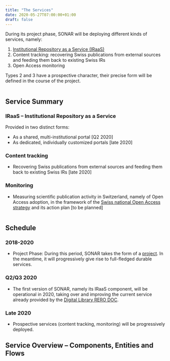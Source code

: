 ```yaml
---
title: "The Services"
date: 2020-05-27T07:00:00+01:00
draft: false
---
```


During its project phase, SONAR will be deploying different kinds of services, namely:

1. [Institutional Repository as a Service (IRaaS)](/iraas/)
2. Content tracking: recovering Swiss publications from external sources and feeding them back to existing Swiss IRs
3. Open Access monitoring

Types 2 and 3 have a prospective character, their precise form will be defined in the course of the project.

<section id="two">
	<div class="row">
		<article class="6u 12u$(xsmall) work-item">
			<div class=" project-info">
				<img class="" src="/images/noun_Brochure_79251_000000_modif.svg" alt="" />
				<h2>Service Summary</h2>
				<h3>IRaaS &ndash; Institutional Repository as a Service</h3>
				Provided in two distinct forms:
				<ul>
					<li>As a shared, multi-institutional portal [Q2 2020]</li>
					<li>As dedicated, individually customized portals [late 2020]</li>
				</ul>
				<h3>Content tracking</h3>
				<ul>
					<li>Recovering Swiss publications from external sources and feeding them back to existing Swiss IRs [late 2020]</li>
				</ul>
				<h3>Monitoring</h3>
				<ul>
					<li>Measuring scientific publication activity in Switzerland, namely of Open Access adoption, in the framework of the <a href="https://www.swissuniversities.ch/fr/themes/digitalisation/open-access-campagne/strategie-nationale-et-plan-daction">Swiss national Open Access strategy</a> and its action plan [to be planned]</li>
				</ul>
			</div>
		</article>
		<article class="6u 12u$(xsmall) work-item">
			<div class=" project-info">
				<img class="" src="/images/noun_Calendar_867716_modif.svg" alt="" />
				<h2>Schedule</h2>
				<h3>2018-2020</h3>
				<ul>
					<li>Project Phase: During this period, SONAR takes the form of a <a href="/project/">project</a>. In the meantime, it will progressively  give rise to full-fledged durable services.</li>
				</ul>
				<h3>Q2/Q3 2020</h3>
				<ul>
					<li>The first version of SONAR, namely its IRaaS component, will be operational in 2020, taking over and improving the current service already provided by the <a href="https://doc.rero.ch/">Digital Library RERO&nbsp;DOC</a>.</li>
				</ul>
				<h3>Late 2020</h3>
				<ul>
					<li>Prospective services (content tracking, monitoring) will be progressively deployed.</li>
				</ul>
			</div>
		</article>
	</div>
</section>


## Service Overview – Components, Entities and Flows

<a href="/documents/sonar-schema_20181022.svg" class="image fit thumb"><img src="/documents/sonar-schema_20181022.svg" alt="" /></a>


